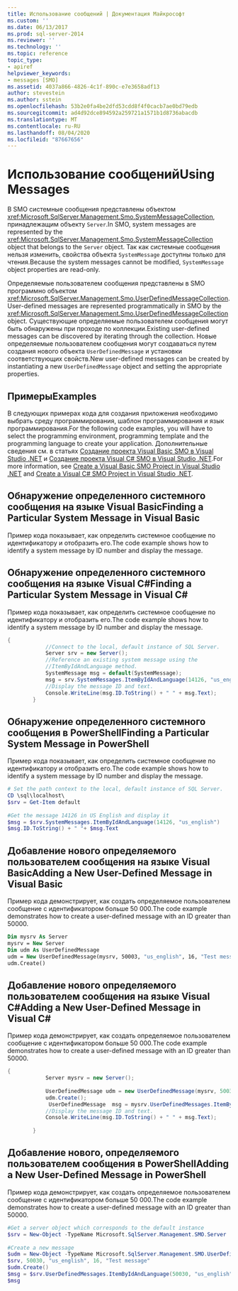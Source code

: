 ```yaml
---
title: Использование сообщений | Документация Майкрософт
ms.custom: ''
ms.date: 06/13/2017
ms.prod: sql-server-2014
ms.reviewer: ''
ms.technology: ''
ms.topic: reference
topic_type:
- apiref
helpviewer_keywords:
- messages [SMO]
ms.assetid: 4037a866-4826-4c1f-890c-e7e3658adf13
author: stevestein
ms.author: sstein
ms.openlocfilehash: 53b2e0fa4be2dfd53cdd8f4f0cacb7ae0bd79edb
ms.sourcegitcommit: ad4d92dce894592a259721a1571b1d8736abacdb
ms.translationtype: MT
ms.contentlocale: ru-RU
ms.lasthandoff: 08/04/2020
ms.locfileid: "87667656"
---
```

# <a name="using-messages"></a><span data-ttu-id="26d6a-102">Использование сообщений</span><span class="sxs-lookup"><span data-stu-id="26d6a-102">Using Messages</span></span>
  <span data-ttu-id="26d6a-103">В SMO системные сообщения представлены объектом <xref:Microsoft.SqlServer.Management.Smo.SystemMessageCollection>, принадлежащим объекту `Server`.</span><span class="sxs-lookup"><span data-stu-id="26d6a-103">In SMO, system messages are represented by the <xref:Microsoft.SqlServer.Management.Smo.SystemMessageCollection> object that belongs to the `Server` object.</span></span> <span data-ttu-id="26d6a-104">Так как системные сообщения нельзя изменить, свойства объекта `SystemMessage` доступны только для чтения.</span><span class="sxs-lookup"><span data-stu-id="26d6a-104">Because the system messages cannot be modified, `SystemMessage` object properties are read-only.</span></span>  
  
 <span data-ttu-id="26d6a-105">Определяемые пользователем сообщения представлены в SMO программно объектом <xref:Microsoft.SqlServer.Management.Smo.UserDefinedMessageCollection>.</span><span class="sxs-lookup"><span data-stu-id="26d6a-105">User-defined messages are represented programmatically in SMO by the <xref:Microsoft.SqlServer.Management.Smo.UserDefinedMessageCollection> object.</span></span> <span data-ttu-id="26d6a-106">Существующие определяемые пользователем сообщения могут быть обнаружены при проходе по коллекции.</span><span class="sxs-lookup"><span data-stu-id="26d6a-106">Existing user-defined messages can be discovered by iterating through the collection.</span></span> <span data-ttu-id="26d6a-107">Новые определяемые пользователем сообщения могут создаваться путем создания нового объекта `UserDefinedMessage` и установки соответствующих свойств.</span><span class="sxs-lookup"><span data-stu-id="26d6a-107">New user-defined messages can be created by instantiating a new `UserDefinedMessage` object and setting the appropriate properties.</span></span>  
  
## <a name="examples"></a><span data-ttu-id="26d6a-108">Примеры</span><span class="sxs-lookup"><span data-stu-id="26d6a-108">Examples</span></span>  
 <span data-ttu-id="26d6a-109">В следующих примерах кода для создания приложения необходимо выбрать среду программирования, шаблон программирования и язык программирования.</span><span class="sxs-lookup"><span data-stu-id="26d6a-109">For the following code examples, you will have to select the programming environment, programming template and the programming language to create your application.</span></span> <span data-ttu-id="26d6a-110">Дополнительные сведения см. в статьях [Создание проекта Visual Basic SMO в Visual Studio .NET](../../../database-engine/dev-guide/create-a-visual-basic-smo-project-in-visual-studio-net.md) и [Создание проекта Visual C&#35; SMO в Visual Studio .NET](../how-to-create-a-visual-csharp-smo-project-in-visual-studio-net.md).</span><span class="sxs-lookup"><span data-stu-id="26d6a-110">For more information, see [Create a Visual Basic SMO Project in Visual Studio .NET](../../../database-engine/dev-guide/create-a-visual-basic-smo-project-in-visual-studio-net.md) and [Create a Visual C&#35; SMO Project in Visual Studio .NET](../how-to-create-a-visual-csharp-smo-project-in-visual-studio-net.md).</span></span>  
  
## <a name="finding-a-particular-system-message-in-visual-basic"></a><span data-ttu-id="26d6a-111">Обнаружение определенного системного сообщения на языке Visual Basic</span><span class="sxs-lookup"><span data-stu-id="26d6a-111">Finding a Particular System Message in Visual Basic</span></span>  
 <span data-ttu-id="26d6a-112">Пример кода показывает, как определить системное сообщение по идентификатору и отобразить его.</span><span class="sxs-lookup"><span data-stu-id="26d6a-112">The code example shows how to identify a system message by ID number and display the message.</span></span>  
  
<!-- TODO: review snippet reference  [!CODE [SMO How to#SMO_VBMessages1](SMO How to#SMO_VBMessages1)]  -->  
  
## <a name="finding-a-particular-system-message-in-visual-c"></a><span data-ttu-id="26d6a-113">Обнаружение определенного системного сообщения на языке Visual C#</span><span class="sxs-lookup"><span data-stu-id="26d6a-113">Finding a Particular System Message in Visual C#</span></span>  
 <span data-ttu-id="26d6a-114">Пример кода показывает, как определить системное сообщение по идентификатору и отобразить его.</span><span class="sxs-lookup"><span data-stu-id="26d6a-114">The code example shows how to identify a system message by ID number and display the message.</span></span>  
  
```csharp
{  
            //Connect to the local, default instance of SQL Server.   
            Server srv = new Server();  
            //Reference an existing system message using the   
            //ItemByIdAndLanguage method.   
            SystemMessage msg = default(SystemMessage);  
            msg = srv.SystemMessages.ItemByIdAndLanguage(14126, "us_english");  
            //Display the message ID and text.   
            Console.WriteLine(msg.ID.ToString() + " " + msg.Text);  
        }  
```  
  
## <a name="finding-a-particular-system-message-in-powershell"></a><span data-ttu-id="26d6a-115">Обнаружение определенного системного сообщения в PowerShell</span><span class="sxs-lookup"><span data-stu-id="26d6a-115">Finding a Particular System Message in PowerShell</span></span>  
 <span data-ttu-id="26d6a-116">Пример кода показывает, как определить системное сообщение по идентификатору и отобразить его.</span><span class="sxs-lookup"><span data-stu-id="26d6a-116">The code example shows how to identify a system message by ID number and display the message.</span></span>  
  
```powershell
# Set the path context to the local, default instance of SQL Server.  
CD \sql\localhost\  
$srv = Get-Item default  
  
#Get the message 14126 in US English and display it  
$msg = $srv.SystemMessages.ItemByIdAndLanguage(14126, "us_english")  
$msg.ID.ToString() + " "+ $msg.Text  
```  
  
## <a name="adding-a-new-user-defined-message-in-visual-basic"></a><span data-ttu-id="26d6a-117">Добавление нового определяемого пользователем сообщения на языке Visual Basic</span><span class="sxs-lookup"><span data-stu-id="26d6a-117">Adding a New User-Defined Message in Visual Basic</span></span>  
 <span data-ttu-id="26d6a-118">Пример кода демонстрирует, как создать определяемое пользователем сообщение с идентификатором больше 50 000.</span><span class="sxs-lookup"><span data-stu-id="26d6a-118">The code example demonstrates how to create a user-defined message with an ID greater than 50000.</span></span>  
  
```vb
Dim mysrv As Server  
mysrv = New Server  
Dim udm As UserDefinedMessage  
udm = New UserDefinedMessage(mysrv, 50003, "us_english", 16, "Test message")  
udm.Create()  
```  
  
## <a name="adding-a-new-user-defined-message-in-visual-c"></a><span data-ttu-id="26d6a-119">Добавление нового определяемого пользователем сообщения на языке Visual C#</span><span class="sxs-lookup"><span data-stu-id="26d6a-119">Adding a New User-Defined Message in Visual C#</span></span>  
 <span data-ttu-id="26d6a-120">Пример кода демонстрирует, как создать определяемое пользователем сообщение с идентификатором больше 50 000.</span><span class="sxs-lookup"><span data-stu-id="26d6a-120">The code example demonstrates how to create a user-defined message with an ID greater than 50000.</span></span>  
  
```csharp
{
            Server mysrv = new Server();  
  
            UserDefinedMessage udm = new UserDefinedMessage(mysrv, 50030, "us_english",16, "Test message");  
            udm.Create();  
             UserDefinedMessage  msg = mysrv.UserDefinedMessages.ItemByIdAndLanguage(50030, "us_english");  
            //Display the message ID and text.   
            Console.WriteLine(msg.ID.ToString() + " " + msg.Text);  
  
        }  
```  
  
## <a name="adding-a-new-user-defined-message-in-powershell"></a><span data-ttu-id="26d6a-121">Добавление нового, определяемого пользователем сообщения в PowerShell</span><span class="sxs-lookup"><span data-stu-id="26d6a-121">Adding a New User-Defined Message in PowerShell</span></span>
 <span data-ttu-id="26d6a-122">Пример кода демонстрирует, как создать определяемое пользователем сообщение с идентификатором больше 50 000.</span><span class="sxs-lookup"><span data-stu-id="26d6a-122">The code example demonstrates how to create a user-defined message with an ID greater than 50000.</span></span>  
  
```powershell
#Get a server object which corresponds to the default instance  
$srv = New-Object -TypeName Microsoft.SqlServer.Management.SMO.Server  
  
#Create a new message
$udm = New-Object -TypeName Microsoft.SqlServer.Management.SMO.UserDefinedMessage -ArgumentList `  
$srv, 50030, "us_english", 16, "Test message"  
$udm.Create()  
$msg = $srv.UserDefinedMessages.ItemByIdAndLanguage(50030, "us_english");  
$msg  
```  

